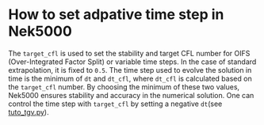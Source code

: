 # How to set adpative time step in Nek5000

The `target_cfl` is used to set the stability and target CFL number for OIFS (Over-Integrated Factor Split) or variable time steps. In the case of standard extrapolation, it is fixed to `0.5`. The time step used to evolve the solution in time is the minimum of `dt` and `dt_cfl`, where `dt_cfl` is calculated based on the `target_cfl` number. By choosing the minimum of these two values, Nek5000 ensures stability and accuracy in the numerical solution. One can control the time step with `target_cfl` by setting a negative `dt`(see [tuto_tgv.py](https://github.com/snek5000/snek5000/tree/main/docs/examples/scripts/tuto_tgv.py)).